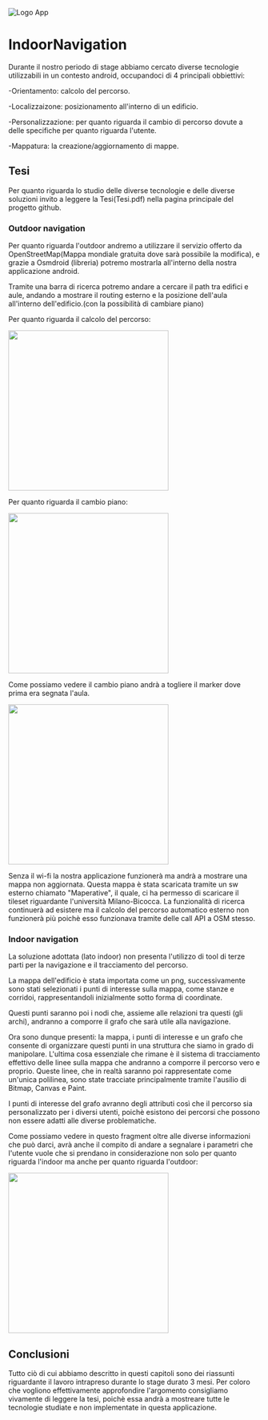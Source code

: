 ![Logo App](https://github.com/LolloMagicMagia/IndoorNavigation/blob/main/app/src/main/res/mipmap-xxxhdpi/ic_launcher.png)


 # IndoorNavigation
Durante il nostro periodo di stage abbiamo cercato diverse tecnologie utilizzabili in un contesto android, occupandoci di 4 principali obbiettivi:

-Orientamento: calcolo del percorso.

-Localizzaizone: posizionamento all'interno di un edificio.

-Personalizzazione: per quanto riguarda il cambio di percorso dovute a delle specifiche per quanto riguarda l'utente.

-Mappatura: la creazione/aggiornamento di mappe.


## Tesi
Per quanto riguarda lo studio delle diverse tecnologie e delle diverse soluzioni invito a leggere la Tesi(Tesi.pdf) nella pagina principale del progetto github.

### Outdoor navigation

Per quanto riguarda l'outdoor andremo a utilizzare il servizio offerto da OpenStreetMap(Mappa mondiale gratuita dove sarà possibile la modifica), e grazie a Osmdroid (libreria) potremo mostrarla all'interno della nostra applicazione android. 

Tramite una barra di ricerca potremo andare a cercare il path tra edifici e aule, andando a mostrare il routing esterno e la posizione dell'aula all'interno dell'edificio.(con la possibilità di cambiare piano)

Per quanto riguarda il calcolo del percorso:

<img src="https://github.com/LolloMagicMagia/IndoorNavigation/blob/main/screen/percorso.png" width="320">

Per quanto riguarda il cambio piano:

<img src="https://github.com/LolloMagicMagia/IndoorNavigation/blob/main/screen/cambioFlor1.png" width="320">

Come possiamo vedere il cambio piano andrà a togliere il marker dove prima era segnata l'aula.

<img src="https://github.com/LolloMagicMagia/IndoorNavigation/blob/main/screen/cambioFloor2.png" width="320">

Senza il wi-fi la nostra applicazione funzionerà ma andrà a mostrare una mappa non aggiornata.
Questa mappa è stata scaricata tramite un sw esterno chiamato "Maperative", il quale, ci ha permesso di scaricare il tileset riguardante l'università Milano-Bicocca. La funzionalità di ricerca continuerà ad esistere ma il calcolo del percorso automatico esterno non funzionerà più poichè esso funzionava tramite delle call API a OSM stesso.

### Indoor navigation

La soluzione adottata (lato indoor) non presenta l'utilizzo di tool di terze parti per la navigazione e il tracciamento del percorso.

La mappa dell'edificio è stata importata come un png, successivamente sono stati selezionati i punti di interesse sulla mappa, come stanze e corridoi, rappresentandoli inizialmente sotto forma di coordinate.

Questi punti saranno poi i nodi che, assieme alle relazioni tra questi (gli archi), andranno a comporre il grafo che sarà utile alla navigazione.

Ora sono dunque presenti: la mappa, i punti di interesse e un grafo che consente di organizzare questi punti in una struttura che siamo in grado di manipolare. L'ultima cosa essenziale che rimane è il sistema di tracciamento effettivo delle linee sulla mappa che andranno a comporre il percorso vero e proprio.
Queste linee, che in realtà saranno poi rappresentate come un'unica polilinea, sono state tracciate principalmente tramite l'ausilio di Bitmap, Canvas e Paint.

I punti di interesse del grafo avranno degli attributi così che il percorso sia personalizzato per i diversi utenti, poichè esistono dei percorsi che possono non essere adatti alle diverse problematiche. 

Come possiamo vedere in questo fragment oltre alle diverse informazioni che può darci, avrà anche il compito di andare a segnalare i parametri che l'utente vuole che si prendano in considerazione non solo per quanto riguarda l'indoor ma anche per quanto riguarda l'outdoor:

<img src="https://github.com/LolloMagicMagia/IndoorNavigation/blob/main/screen/novit%C3%A0.png" width="320">

## Conclusioni

Tutto ciò di cui abbiamo descritto in questi capitoli sono dei riassunti riguardante il lavoro intrapreso durante lo stage durato 3 mesi.
Per coloro che vogliono effettivamente approfondire l'argomento consigliamo vivamente di leggere la tesi, poichè essa andrà a mostreare tutte le tecnologie studiate e non implementate in questa applicazione.
